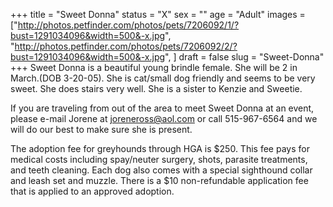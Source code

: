 +++
title = "Sweet Donna"
status = "X"
sex = ""
age = "Adult"
images = ["http://photos.petfinder.com/photos/pets/7206092/1/?bust=1291034096&width=500&-x.jpg",
"http://photos.petfinder.com/photos/pets/7206092/2/?bust=1291034096&width=500&-x.jpg",
]
draft = false
slug = "Sweet-Donna"
+++
Sweet Donna is a beautiful young brindle female.  She will be 2 in March.(DOB 3-20-05).  She is cat/small dog friendly and seems to be very sweet.  She does stairs very well.  She is a sister to Kenzie and Sweetie.


  If you are traveling from out of the area to meet Sweet Donna at an event, please e-mail Jorene at joreneross@aol.com or call 515-967-6564 and we will do our best to make sure she is present.

The adoption fee for greyhounds through HGA is $250. This fee pays for medical costs including spay/neuter surgery, shots, parasite treatments, and teeth cleaning. Each dog also comes with a special sighthound collar and leash set and muzzle. There is a $10 non-refundable application fee that is applied to an approved adoption.
